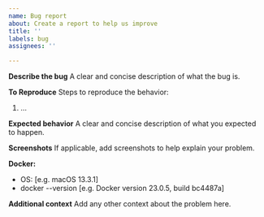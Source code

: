 ```yaml
---
name: Bug report
about: Create a report to help us improve
title: ''
labels: bug
assignees: ''

---
```


**Describe the bug**
A clear and concise description of what the bug is.

**To Reproduce**
Steps to reproduce the behavior:
1. …

**Expected behavior**
A clear and concise description of what you expected to happen.

**Screenshots**
If applicable, add screenshots to help explain your problem.

**Docker:**
 - OS: [e.g. macOS 13.3.1]
 - docker --version [e.g. Docker version 23.0.5, build bc4487a]

**Additional context**
Add any other context about the problem here.
